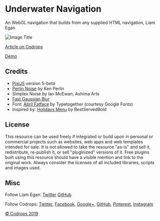 # Underwater Navigation

An WebGL navigation that builds from any supplied HTML navigation, Liam Egan

![Image Title](link)

[Article on Codrops](https://tympanus.net/codrops/?p=)

[Demo](http://tympanus.net/Development/.../)

## Credits

- [PixiJS](http://www.pixijs.com/) version 5-beta
- [Perlin Noise](https://mrl.nyu.edu/~perlin/paper445.pdf) by Ken Perlin
- Simplex Noise by Ian McEwan, Ashima Arts
- [Fast Gaussian Blur](https://github.com/Jam3/glsl-fast-gaussian-blur)
- Font: [Abril Fatface](https://fonts.google.com/specimen/Abril+Fatface?selection.family=Abril+Fatface) by Typetogether (courtesy Google Fonts)
- Inspired by: [Holidays Menu](https://dribbble.com/shots/5734493-Holidays-Menu) by BestServedBold

## License
This resource can be used freely if integrated or build upon in personal or commercial projects such as websites, web apps and web templates intended for sale. It is not allowed to take the resource "as-is" and sell it, redistribute, re-publish it, or sell "pluginized" versions of it. Free plugins built using this resource should have a visible mention and link to the original work. Always consider the licenses of all included libraries, scripts and images used.

## Misc

Follow Liam Egan: [Twitter](https://twitter.com/liamegan) [GitHub](https://github.com/liamegan) 

Follow Codrops: [Twitter](http://www.twitter.com/codrops), [Facebook](http://www.facebook.com/codrops), [Google+](https://plus.google.com/101095823814290637419), [GitHub](https://github.com/codrops), [Pinterest](http://www.pinterest.com/codrops/), [Instagram](https://www.instagram.com/codropsss/)


[© Codrops 2019](http://www.codrops.com)